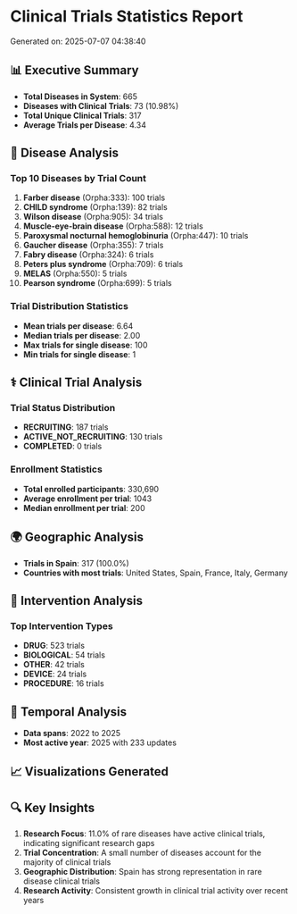 # Clinical Trials Statistics Report

Generated on: 2025-07-07 04:38:40

## 📊 Executive Summary

- **Total Diseases in System**: 665
- **Diseases with Clinical Trials**: 73 (10.98%)
- **Total Unique Clinical Trials**: 317
- **Average Trials per Disease**: 4.34

## 🧬 Disease Analysis

### Top 10 Diseases by Trial Count
1. **Farber disease** (Orpha:333): 100 trials
2. **CHILD syndrome** (Orpha:139): 82 trials
3. **Wilson disease** (Orpha:905): 34 trials
4. **Muscle-eye-brain disease** (Orpha:588): 12 trials
5. **Paroxysmal nocturnal hemoglobinuria** (Orpha:447): 10 trials
6. **Gaucher disease** (Orpha:355): 7 trials
7. **Fabry disease** (Orpha:324): 6 trials
8. **Peters plus syndrome** (Orpha:709): 6 trials
9. **MELAS** (Orpha:550): 5 trials
10. **Pearson syndrome** (Orpha:699): 5 trials

### Trial Distribution Statistics
- **Mean trials per disease**: 6.64
- **Median trials per disease**: 2.00
- **Max trials for single disease**: 100
- **Min trials for single disease**: 1

## ⚕️ Clinical Trial Analysis

### Trial Status Distribution
- **RECRUITING**: 187 trials
- **ACTIVE_NOT_RECRUITING**: 130 trials
- **COMPLETED**: 0 trials

### Enrollment Statistics
- **Total enrolled participants**: 330,690
- **Average enrollment per trial**: 1043
- **Median enrollment per trial**: 200

## 🌍 Geographic Analysis

- **Trials in Spain**: 317 (100.0%)
- **Countries with most trials**: United States, Spain, France, Italy, Germany

## 💊 Intervention Analysis

### Top Intervention Types
- **DRUG**: 523 trials
- **BIOLOGICAL**: 54 trials
- **OTHER**: 42 trials
- **DEVICE**: 24 trials
- **PROCEDURE**: 16 trials

## 📅 Temporal Analysis

- **Data spans**: 2022 to 2025
- **Most active year**: 2025 with 233 updates

## 📈 Visualizations Generated


## 🔍 Key Insights

1. **Research Focus**: 11.0% of rare diseases have active clinical trials, indicating significant research gaps
2. **Trial Concentration**: A small number of diseases account for the majority of clinical trials
3. **Geographic Distribution**: Spain has strong representation in rare disease clinical trials
4. **Research Activity**: Consistent growth in clinical trial activity over recent years


